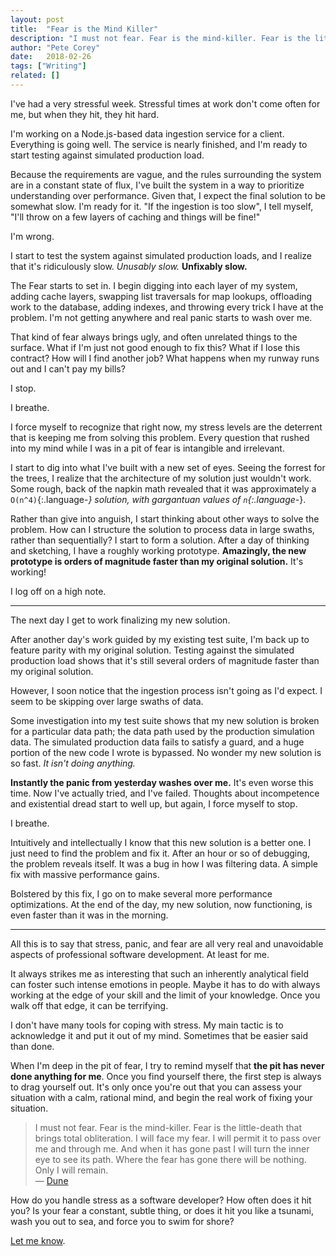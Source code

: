 ```yaml
---
layout: post
title:  "Fear is the Mind Killer"
description: "I must not fear. Fear is the mind-killer. Fear is the little-death that brings total obliteration."
author: "Pete Corey"
date:   2018-02-26
tags: ["Writing"]
related: []
---
```


I've had a very stressful week. Stressful times at work don't come often for me, but when they hit, they hit hard.

I'm working on a Node.js-based data ingestion service for a client. Everything is going well. The service is nearly finished, and I'm ready to start testing against simulated production load.

Because the requirements are vague, and the rules surrounding the system are in a constant state of flux, I've built the system in a way to prioritize understanding over performance. Given that, I expect the final solution to be somewhat slow. I'm ready for it. "If the ingestion is too slow", I tell myself, "I'll throw on a few layers of caching and things will be fine!"

I'm wrong.

I start to test the system against simulated production loads, and I realize that it's ridiculously slow. _Unusably slow._ __Unfixably slow.__

The Fear starts to set in. I begin digging into each layer of my system, adding cache layers, swapping list traversals for map lookups, offloading work to the database, adding indexes, and throwing every trick I have at the problem. I'm not getting anywhere and real panic starts to wash over me.

That kind of fear always brings ugly, and often unrelated things to the surface. What if I'm just not good enough to fix this? What if I lose this contract? How will I find another job? What happens when my runway runs out and I can't pay my bills?

I stop.

I breathe.

I force myself to recognize that right now, my stress levels are the deterrent that is keeping me from solving this problem. Every question that rushed into my mind while I was in a pit of fear is intangible and irrelevant.

I start to dig into what I've built with a new set of eyes. Seeing the forrest for the trees, I realize that the architecture of my solution just wouldn't work. Some rough, back of the napkin math revealed that it was approximately a `O(n^4)`{:.language-*} solution, with gargantuan values of `n`{:.language-*}.

Rather than give into anguish, I start thinking about other ways to solve the problem. How can I structure the solution to process data in large swaths, rather than sequentially? I start to form a solution. After a day of thinking and sketching, I have a roughly working prototype. __Amazingly, the new prototype is orders of magnitude faster than my original solution.__ It's working!

I log off on a high note.

---- 

The next day I get to work finalizing my new solution.

After another day's work guided by my existing test suite, I'm back up to feature parity with my original solution. Testing against the simulated production load shows that it's still several orders of magnitude faster than my original solution.

However, I soon notice that the ingestion process isn't going as I'd expect. I seem to be skipping over large swaths of data.

Some investigation into my test suite shows that my new solution is broken for a particular data path; the data path used by the production simulation data. The simulated production data fails to satisfy a guard, and a huge portion of the new code I wrote is bypassed. No wonder my new solution is so fast. _It isn't doing anything._

__Instantly the panic from yesterday washes over me.__ It's even worse this time. Now I've actually tried, and I've failed. Thoughts about incompetence and existential dread start to well up, but again, I force myself to stop.

I breathe.

Intuitively and intellectually I know that this new solution is a better one. I just need to find the problem and fix it. After an hour or so of debugging, the problem reveals itself. It was a bug in how I was filtering data. A simple fix with massive performance gains.

Bolstered by this fix, I go on to make several more performance optimizations. At the end of the day, my new solution, now functioning, is even faster than it was in the morning.

---- 

All this is to say that stress, panic, and fear are all very real and unavoidable aspects of professional software development. At least for me.

It always strikes me as interesting that such an inherently analytical field can foster such intense emotions in people. Maybe it has to do with always working at the edge of your skill and the limit of your knowledge. Once you walk off that edge, it can be terrifying.

I don't have many tools for coping with stress. My main tactic is to acknowledge it and put it out of my mind. Sometimes that be easier said than done.

When I'm deep in the pit of fear, I try to remind myself that __the pit has never done anything for me__. Once you find yourself there, the first step is always to drag yourself out. It's only once you're out that you can assess your situation with a calm, rational mind, and begin the real work of fixing your situation.

> I must not fear. Fear is the mind-killer. Fear is the little-death that brings total obliteration. I will face my fear. I will permit it to pass over me and through me. And when it has gone past I will turn the inner eye to see its path. Where the fear has gone there will be nothing. Only I will remain. <br/> — [Dune](http://amzn.to/2CEBVGg)

How do you handle stress as a software developer? How often does it hit you? Is your fear a constant, subtle thing, or does it hit you like a tsunami, wash you out to sea, and force you to swim for shore?

[Let me know](https://twitter.com/petecorey).
